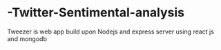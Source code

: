 # -Twitter-Sentimental-analysis
Tweezer is web app build upon Nodejs and express server using react js and mongodb
